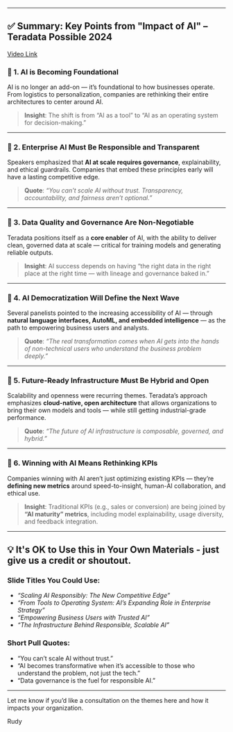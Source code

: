 
---

## ✅ **Summary: Key Points from "Impact of AI" – Teradata Possible 2024**

[Video  Link](https://www.teradata.com/events/possible/videos/impact-of-ai)

### 🔹 1. **AI is Becoming Foundational**
AI is no longer an add-on — it’s foundational to how businesses operate. From logistics to personalization, companies are rethinking their entire architectures to center around AI.  

> **Insight**: The shift is from “AI as a tool” to “AI as an operating system for decision-making.”

---

### 🔹 2. **Enterprise AI Must Be Responsible and Transparent**
Speakers emphasized that **AI at scale requires governance**, explainability, and ethical guardrails. Companies that embed these principles early will have a lasting competitive edge.

> **Quote**: *“You can’t scale AI without trust. Transparency, accountability, and fairness aren’t optional.”*

---

### 🔹 3. **Data Quality and Governance Are Non-Negotiable**
Teradata positions itself as a **core enabler** of AI, with the ability to deliver clean, governed data at scale — critical for training models and generating reliable outputs.

> **Insight**: AI success depends on having “the right data in the right place at the right time — with lineage and governance baked in.”

---

### 🔹 4. **AI Democratization Will Define the Next Wave**
Several panelists pointed to the increasing accessibility of AI — through **natural language interfaces, AutoML, and embedded intelligence** — as the path to empowering business users and analysts.

> **Quote**: *“The real transformation comes when AI gets into the hands of non-technical users who understand the business problem deeply.”*

---

### 🔹 5. **Future-Ready Infrastructure Must Be Hybrid and Open**
Scalability and openness were recurring themes. Teradata’s approach emphasizes **cloud-native, open architecture** that allows organizations to bring their own models and tools — while still getting industrial-grade performance.

> **Quote**: *“The future of AI infrastructure is composable, governed, and hybrid.”*

---

### 🔹 6. **Winning with AI Means Rethinking KPIs**
Companies winning with AI aren’t just optimizing existing KPIs — they’re **defining new metrics** around speed-to-insight, human-AI collaboration, and ethical use.

> **Insight**: Traditional KPIs (e.g., sales or conversion) are being joined by **“AI maturity” metrics**, including model explainability, usage diversity, and feedback integration.

---

## 💡 It's OK to Use this in Your Own Materials - just give us a credit or shoutout.

### Slide Titles You Could Use:
- *“Scaling AI Responsibly: The New Competitive Edge”*
- *“From Tools to Operating System: AI’s Expanding Role in Enterprise Strategy”*
- *“Empowering Business Users with Trusted AI”*
- *“The Infrastructure Behind Responsible, Scalable AI”*

### Short Pull Quotes:
- “You can’t scale AI without trust.”
- “AI becomes transformative when it’s accessible to those who understand the problem, not just the tech.”
- “Data governance is the fuel for responsible AI.”

---

Let me know if you’d like a consultation  on  the themes here and how it impacts your organization.

Rudy 
